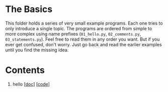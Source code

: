 # The Basics

This folder holds a series of very small example programs.
Each one tries to only introduce a single topic.
The programs are ordered from simple to more complex using name prefixes (`01_hello.py`, `02_comments.py`, `03_statements.py`).
Feel free to read them in any order you want.
But if you ever get confused, don't worry.
Just go back and read the earlier examples until you find the missing idea.

# Contents

1. hello [[doc](basics/01_hello.md)] [[code](../code/basics/01_hello.py)]

